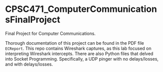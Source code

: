 # CPSC471_ComputerCommunicationsFinalProject
Final Project for Computer Communications.

Thorough documentation of this project can be found in the PDF file `ECReport`.
This repo contains Wireshark captures, as this lab focused on interpreting Wireshark intercepts.
There are also Python files that delved into Socket Programming. Specifically, a UDP pinger with no delays/losses, and with delays/losses.
